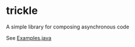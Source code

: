 trickle
=======

A simple library for composing asynchronous code


See [Examples.java](./blob/master/src/test/java/com/spotify/trickle/example/Examples.java)
